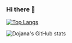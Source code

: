 ### Hi there 👋
[![Top Langs](https://github-readme-stats.vercel.app/api/top-langs/?username=abu-dojana)](https://github.com/anuraghazra/github-readme-stats)

![Dojana's GitHub stats](https://github-readme-stats.vercel.app/api?username=abu-dojana&show=reviews)
<!--
**abu-dojana/abu-dojana** is a ✨ _special_ ✨ repository because its `README.md` (this file) appears on your GitHub profile.

Here are some ideas to get you started:

- 🔭 I’m currently working on ...
- 🌱 I’m currently learning ...
- 👯 I’m looking to collaborate on ...
- 🤔 I’m looking for help with ...
- 💬 Ask me about ...
- 📫 How to reach me: ...
- 😄 Pronouns: ...
- ⚡ Fun fact: ...
-->

